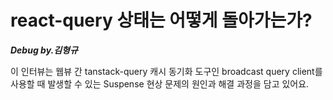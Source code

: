 # react-query 상태는 어떻게 돌아가는가?

**_Debug by.김형규_**

이 인터뷰는 웹뷰 간 tanstack-query 캐시 동기화 도구인 broadcast query client를 사용할 때 발생할 수 있는 Suspense 현상 문제의 원인과 해결 과정을 담고 있어요.
